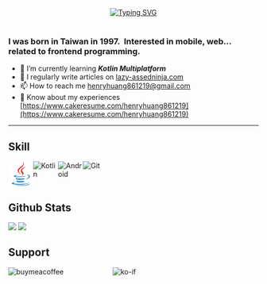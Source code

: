 <div align="center">
  <a href="https://git.io/typing-svg"><img src="https://readme-typing-svg.demolab.com?font=PT+Mono&size=32&duration=3000&pause=1000&color=39FF14&center=true&vCenter=true&width=500&lines=I'm+Henry+Huang.;I'm+an+Android+developer." alt="Typing SVG" /></a><br/>
  <img style="width: 20%;" src="https://profile-counter.glitch.me/lazy-assedninja/count.svg" alt="" />
</div>

<h3 align="left">
  I was born in Taiwan in 1997.&nbsp&nbspInterested in mobile, web... related to frontend programming.<br/>
</h3>

- 🌱 I’m currently learning ***Kotlin Multiplatform***
- 📝 I regularly write articles on [lazy-assedninja.com](https://lazy-assedninja.com)
- 📫 How to reach me henryhuang861219@gmail.com
- 📄 Know about my experiences [https://www.cakeresume.com/henryhuang861219](https://www.cakeresume.com/henryhuang861219)

---


## Skill
<div>
  <img align="left" height="50" width="50" src="https://raw.githubusercontent.com/devicons/devicon/master/icons/java/java-original.svg" alt="Java" />
  <img align="left" height="50" width="50" src="https://cdn.simpleicons.org/Kotlin" alt="Kotlin" />
  <img align="left" height="50" width="50" src="https://cdn.simpleicons.org/Android" alt="Android" />
  <img align="left" height="50" width="50" src="https://cdn.simpleicons.org/Git" alt="Git" />
  <br/><br/><br/>
</div>

## Github Stats  
<div align="left">
  <img src="https://github-readme-stats.vercel.app/api?username=lazy-assedninja&hide=issues&show_icons=true&count_private=true&line_height=24&hide_border=true&title_color=39FF14&icon_color=39FF14&text_color=fff&bg_color=000" />
  <img src="https://github-readme-stats.vercel.app/api/top-langs/?username=lazy-assedninja&show_icons=true&hide_border=true&layout=compact&title_color=39FF14&icon_color=39FF14&text_color=fff&bg_color=000" />
</div>

## Support
<div>
  <a href="https://www.buymeacoffee.com/henryhuang">
    <img align="left" src="https://cdn.buymeacoffee.com/buttons/v2/default-yellow.png" height="50" width="210" alt="buymeacoffee" />
  </a>
  <a href="https://ko-fi.com/henryhuang">
    <img align="left" src="https://cdn.ko-fi.com/cdn/kofi3.png?v=3" height="50" width="210" alt="ko-if" />
  </a>
</div>
